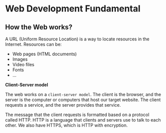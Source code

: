 # Web Development Fundamental

## How the Web works?

A URL (Uniform Resource Location) is a way to locate resources in the Internet. Resources can be:

* Web pages (HTML documents)
* Images
* Video files
* Fonts
* ...

**Client-Server model**

The web works on a `client-server model`. The client is the browser, and the server is the computer or computers that host our target website. The client requests a service, and the server provides that service.

The message that the client requests is formatted based on a protocol called HTTP. HTTP is a language that clients and servers use to talk to each other. We also have HTTPS, which is HTTP with encryption.
